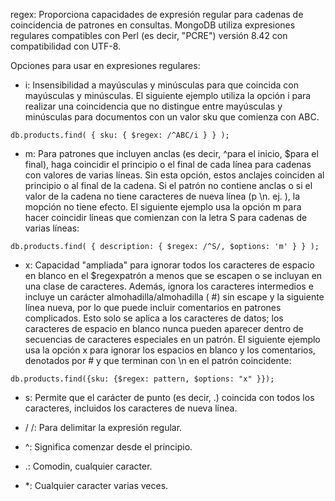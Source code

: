 regex:
Proporciona capacidades de expresión regular para cadenas de coincidencia de patrones en consultas. MongoDB utiliza expresiones regulares compatibles con Perl (es decir, "PCRE") versión 8.42 con compatibilidad con UTF-8.

Opciones para usar en expresiones regulares:

- i: Insensibilidad a mayúsculas y minúsculas para que coincida con mayúsculas y minúsculas. El siguiente ejemplo utiliza la opción i para realizar una coincidencia que no distingue entre mayúsculas y minúsculas para documentos con un valor sku que comienza con ABC.

```
db.products.find( { sku: { $regex: /^ABC/i } } );
```

- m: Para patrones que incluyen anclas (es decir, ^para el inicio, $para el final), haga coincidir el principio o el final de cada línea para cadenas con valores de varias líneas. Sin esta opción, estos anclajes coinciden al principio o al final de la cadena. Si el patrón no contiene anclas o si el valor de la cadena no tiene caracteres de nueva línea (p \n. ej. ), la mopción no tiene efecto. El siguiente ejemplo usa la opción m para hacer coincidir líneas que comienzan con la letra S para cadenas de varias líneas:

```
db.products.find( { description: { $regex: /^S/, $options: 'm' } } );
```

- x: Capacidad "ampliada" para ignorar todos los caracteres de espacio en blanco en el $regexpatrón a menos que se escapen o se incluyan en una clase de caracteres. Además, ignora los caracteres intermedios e incluye un carácter almohadilla/almohadilla ( #) sin escape y la siguiente línea nueva, por lo que puede incluir comentarios en patrones complicados. Esto solo se aplica a los caracteres de datos; los caracteres de espacio en blanco nunca pueden aparecer dentro de secuencias de caracteres especiales en un patrón. El siguiente ejemplo usa la opción x para ignorar los espacios en blanco y los comentarios, denotados por # y que terminan con \n en el patrón coincidente:

```
db.products.find({sku: {$regex: pattern, $options: "x" }});
```

- s: Permite que el carácter de punto (es decir, .) coincida con todos los caracteres, incluidos los caracteres de nueva línea.

- / /: Para delimitar la expresión regular.

- ^: Significa comenzar desde el principio.

- .: Comodin, cualquier caracter.

- *: Cualquier caracter varias veces.

